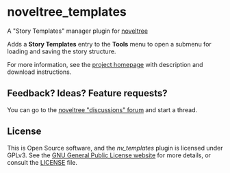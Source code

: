 # noveltree_templates

A "Story Templates" manager plugin for [noveltree](https://peter88213.github.io/noveltree)

Adds a **Story Templates** entry to the **Tools** menu to open a submenu for loading and saving the story structure. 

For more information, see the [project homepage](https://peter88213.github.io/noveltree_templates) with description and download instructions.

## Feedback? Ideas? Feature requests?

You can go to the [noveltree "discussions" forum](https://github.com/peter88213/noveltree/discussions) and start a thread.

## License

This is Open Source software, and the *nv_templates* plugin is licensed under GPLv3. See the
[GNU General Public License website](https://www.gnu.org/licenses/gpl-3.0.en.html) for more
details, or consult the [LICENSE](https://github.com/peter88213/noveltree_templates/blob/main/LICENSE) file.

